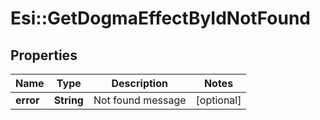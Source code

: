 # Esi::GetDogmaEffectByIdNotFound

## Properties
Name | Type | Description | Notes
------------ | ------------- | ------------- | -------------
**error** | **String** | Not found message | [optional] 


